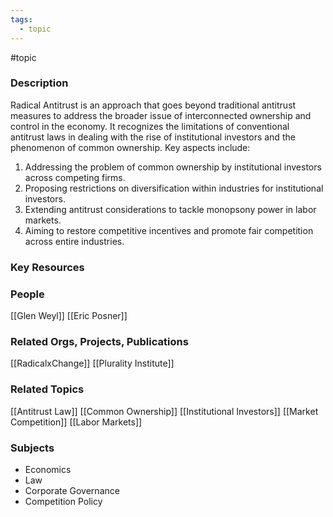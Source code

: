```yaml
---
tags:
  - topic
---
```

#topic

### Description
Radical Antitrust is an approach that goes beyond traditional antitrust measures to address the broader issue of interconnected ownership and control in the economy. It recognizes the limitations of conventional antitrust laws in dealing with the rise of institutional investors and the phenomenon of common ownership. Key aspects include:

1. Addressing the problem of common ownership by institutional investors across competing firms.
2. Proposing restrictions on diversification within industries for institutional investors.
3. Extending antitrust considerations to tackle monopsony power in labor markets.
4. Aiming to restore competitive incentives and promote fair competition across entire industries.

### Key Resources

### People
[[Glen Weyl]]
[[Eric Posner]]

### Related Orgs, Projects, Publications
[[RadicalxChange]]
[[Plurality Institute]]

### Related Topics
[[Antitrust Law]]
[[Common Ownership]]
[[Institutional Investors]]
[[Market Competition]]
[[Labor Markets]]

### Subjects
- Economics
- Law
- Corporate Governance
- Competition Policy